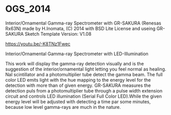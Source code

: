 # OGS_2014
Interior/Ornamental Gamma-ray Spectrometer with GR-SAKURA (Renesas Rx63N)
made by H.Inomata, (C) 2014
with BSD Lite License
and useing GR-SAKURA Sketch Template Version: V1.08

https://youtu.be/-K8TNz1Fwec


Interior/Ornamental Gamma-ray Spectrometer with LED-Illumination

This work will display the gamma-ray detection visually and is the suggestion of the interior/ornamental light letting you feel normal as healing.
NaI scintillator and a photomultiplier tube detect the gamma beam. The full color LED emits light with the hue mapping to the energy level for the detection with more than of given energy. GR-SAKURA measures the detection puls from a photomultiplier tube through a pulse width extension circuit and controls LED illumination (Serial Full Color LED).While the given energy level will be adjusted with detecting a time par some minutes, because low level gamma-rays are much in the nature. 

